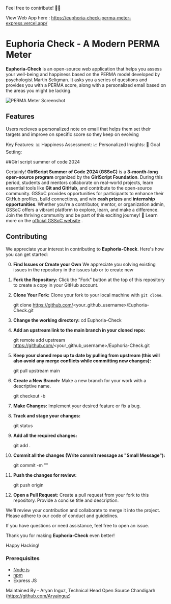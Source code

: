 



Feel free to contribute! 🌈✨

View Web App here : https://euphoria-check-perma-meter-express.vercel.app/

# Euphoria Check - A Modern PERMA Meter

**Euphoria-Check** is an open-source web application that helps you assess your well-being and happiness based on the PERMA model developed by psychologist Martin Seligman. It asks you a series of questions and provides you with a PERMA score, along with a personalized email based on the areas you might be lacking.


![PERMA Meter Screenshot](./Public/images/Screenshot%202023-10-19%20131208.png)

## Features

Users recieves a personalized note on email that helps them set their targets and improve on specific score so they keep on evolving  

Key Features:
📊 Happiness Assessment: 
📈 Personalized Insights: 
🎯 Goal Setting:

##Girl script summer of code 2024

Certainly! **GirlScript Summer of Code 2024 (GSSoC)** is a **3-month-long open-source program** organized by the **GirlScript Foundation**. During this period, students and mentors collaborate on real-world projects, learn essential tools like **Git and GitHub**, and contribute to the open-source community. GSSoC provides opportunities for participants to enhance their GitHub profiles, build connections, and win **cash prizes** and **internship opportunities**. Whether you're a contributor, mentor, or organization admin, GSSoC offers a vibrant platform to explore, learn, and make a difference. Join the thriving community and be part of this exciting journey! 🚀 Learn more on the [official GSSoC website](https://gssoc.girlscript.tech/) .

## Contributing

We appreciate your interest in contributing to **Euphoria-Check**. Here's how you can get started:


0. **Find Issues or Create your Own** We appreciate you solving existing issues in the repository in the issues tab or to create new

1. **Fork the Repository:** Click the "Fork" button at the top of this repository to create a copy in your GitHub account.


2. **Clone Your Fork:** Clone your fork to your local machine with `git clone`.

    git clone https://github.com/<your_github_username>/Euphoria-Check.git

3. **Change the working directory:**  cd Euphoria-Check

4. **Add an upstream link to the main branch in your cloned repo:**

    git remote add upstream https://github.com/<your_github_username>/Euphoria-Check.git

5. **Keep your cloned repo up to date by pulling from upstream (this will also avoid any merge conflicts while committing new changes):**

    git pull upstream main

6. **Create a New Branch:** Make a new branch for your work with a descriptive name.

    git checkout -b <branch-name>

7. **Make Changes:** Implement your desired feature or fix a bug.

8. **Track and stage your changes:**

    git status

9. **Add all the required changes:**

    git add .

10. **Commit all the changes (Write commit message as "Small Message"):**

    git commit -m "<your-commit-message>"

11. **Push the changes for review:**

    git push origin <branch-name>

12. **Open a Pull Request:** Create a pull request from your fork to this repository. Provide a concise title and description.

We'll review your contribution and collaborate to merge it into the project. Please adhere to our code of conduct and guidelines.

If you have questions or need assistance, feel free to open an issue.

Thank you for making **Euphoria-Check** even better!

Happy Hacking!

### Prerequisites

- [Node.js](https://nodejs.org/)
- [npm](https://www.npmjs.com/)
- Express JS

Maintained By - Aryan Inguz, Technical Head Open Source Chandigarh (https://github.com/Aryainguz)
